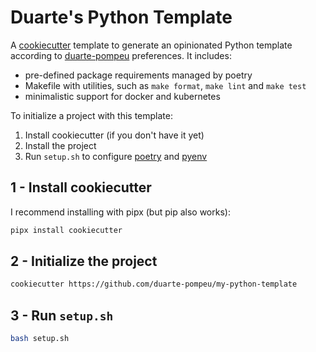 # Duarte's Python Template

A [cookiecutter](https://github.com/cookiecutter/cookiecutter) template to generate an opinionated Python template according to [duarte-pompeu](https://github.com/duarte-pompeu) preferences.
It includes:

- pre-defined package requirements managed by poetry
- Makefile with utilities, such as `make format`, `make lint` and `make test`
- minimalistic support for docker and kubernetes

To initialize a project with this template:

1. Install cookiecutter (if you don't have it yet)
2. Install the project
3. Run `setup.sh` to configure [poetry](https://github.com/python-poetry/poetry) and [pyenv](https://github.com/pyenv/pyenv)

## 1 - Install cookiecutter

I recommend installing with pipx (but pip also works):

```bash
pipx install cookiecutter
```

## 2 - Initialize the project

```bash
cookiecutter https://github.com/duarte-pompeu/my-python-template
```

## 3 - Run `setup.sh`

```bash
bash setup.sh
```